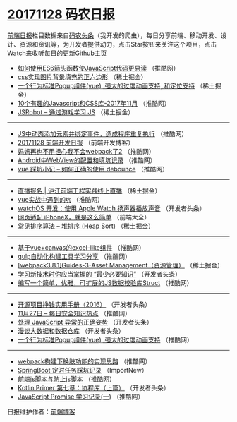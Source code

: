 # [20171128 码农日报](https://toutiao.qdkfweb.cn/date/2017/11/28)

[前端日报](https://qdkfweb.cn/c/news)栏目数据来自[码农头条](https://toutiao.qdkfweb.cn/)（我开发的爬虫），每日分享前端、移动开发、设计、资源和资讯等，为开发者提供动力，点击Star按钮来关注这个项目，点击Watch来收听每日的更新[Github主页](https://github.com/kujian/frontendDaily)
* [如何使用ES6箭头函数使JavaScript代码更易读](https://toutiao.qdkfweb.cn/57948.html) （推酷网）
* [css实现图片背景填充的正六边形](https://toutiao.qdkfweb.cn/57981.html) （稀土掘金）
* [一个行为标准Popup组件(vue), 强大的过度动画支持, 和定位支持](https://toutiao.qdkfweb.cn/57978.html) （稀土掘金）
* [10个有趣的Javascript和CSS库-2017年11月](https://toutiao.qdkfweb.cn/57937.html) （推酷网）
* [JSRobot &#8211; 通过游戏学习 JS](https://toutiao.qdkfweb.cn/57974.html) （稀土掘金）

***
* [JS中动态添加元素并绑定事件，造成程序重复执行](https://toutiao.qdkfweb.cn/57944.html) （推酷网）
* [20171128 前端开发日报](https://toutiao.qdkfweb.cn/58033.html) （前端开发博客）
* [妈妈再也不用担心我不会webpack了2](https://toutiao.qdkfweb.cn/57938.html) （推酷网）
* [Android中WebView的配置和填坑记录](https://toutiao.qdkfweb.cn/57935.html) （推酷网）
* [vue 踩坑小记 &#8211; 如何正确的使用 debounce](https://toutiao.qdkfweb.cn/57940.html) （推酷网）

***
* [直播报名 | 沪江前端工程实践线上直播](https://toutiao.qdkfweb.cn/57975.html) （稀土掘金）
* [vue实战中遇到的`坑`](https://toutiao.qdkfweb.cn/57943.html) （推酷网）
* [watchOS 开发：使用 Apple Watch 扬声器播放声音](https://toutiao.qdkfweb.cn/57879.html) （开发者头条）
* [网页适配 iPhoneX，就是这么简单](https://toutiao.qdkfweb.cn/58030.html) （前端大全）
* [常见排序算法 &#8211; 堆排序 (Heap Sort)](https://toutiao.qdkfweb.cn/57982.html) （稀土掘金）

***
* [基于vue+canvas的excel-like组件](https://toutiao.qdkfweb.cn/57941.html) （推酷网）
* [gulp自动化构建工具学习分享](https://toutiao.qdkfweb.cn/57932.html) （推酷网）
* [[webpack3.8.1]Guides-3-Asset Management（资源管理）](https://toutiao.qdkfweb.cn/57976.html) （稀土掘金）
* [学习新技术时你应当掌握的 “最少必要知识”](https://toutiao.qdkfweb.cn/57858.html) （开发者头条）
* [编写一个简单，优雅，可扩展的JS数据校验库Struct](https://toutiao.qdkfweb.cn/57936.html) （推酷网）

***
* [开源项目挣钱实用手册（2016）](https://toutiao.qdkfweb.cn/57873.html) （开发者头条）
* [11月27日 &#8211; 每日安全知识热点](https://toutiao.qdkfweb.cn/57951.html) （推酷网）
* [处理 JavaScript 异常的正确姿势](https://toutiao.qdkfweb.cn/57865.html) （开发者头条）
* [漫谈大数据和数据仓库](https://toutiao.qdkfweb.cn/57877.html) （开发者头条）
* [一个行为标准Popup组件(vue), 强大的过度动画支持](https://toutiao.qdkfweb.cn/57931.html) （推酷网）

***
* [webpack构建下换肤功能的实现思路](https://toutiao.qdkfweb.cn/57942.html) （推酷网）
* [SpringBoot 定时任务踩坑记录](https://toutiao.qdkfweb.cn/58028.html) （ImportNew）
* [前端js脚本与防止js脚本](https://toutiao.qdkfweb.cn/57933.html) （推酷网）
* [Kotlin Primer 第七章：协程库（上篇）](https://toutiao.qdkfweb.cn/57870.html) （开发者头条）
* [JavaScript Promise 学习记录(一)](https://toutiao.qdkfweb.cn/57946.html) （推酷网）

日报维护作者：[前端博客](https://qdkfweb.cn/) 